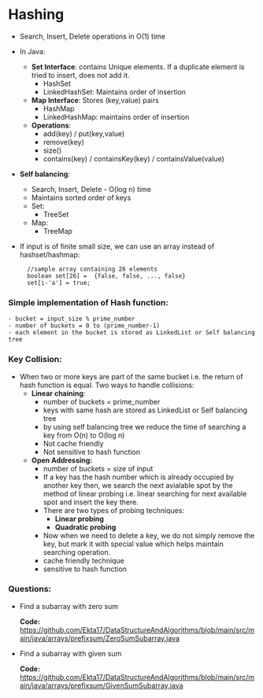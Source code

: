 # Hashing

- Search, Insert, Delete operations in O(1) time

- In Java: 
    - **Set Interface**: contains Unique elements. If a duplicate element is tried to insert, does not add it.  
        - HashSet
        - LinkedHashSet: Maintains order of insertion 
    - **Map Interface**: Stores (key,value) pairs
        - HashMap
        - LinkedHashMap: maintains order of insertion
    - **Operations**:
        - add(key) / put(key,value)
        - remove(key)
        - size() 
        - contains(key) / containsKey(key) / containsValue(value)

- **Self balancing**: 
    - Search, Insert, Delete - O(log n) time
    - Maintains sorted order of keys 
    - Set: 
        - TreeSet
    - Map: 
        - TreeMap
    
- If input is of finite small size, we can use an array instead of hashset/hashmap:
    
        //sample array containing 26 elements
        boolean set[26] =  {false, false, ..., false}
        set[i-'a'] = true;   

### Simple implementation of  Hash function:

    - bucket = input_size % prime_number
    - number of buckets = 0 to (prime_number-1)
    - each element in the bucket is stored as LinkedList or Self balancing tree

### Key Collision:

- When two or more keys are part of the same bucket i.e. the return of hash function is equal.
    Two ways to handle collisions: 
    - **Linear chaining**: 
        - number of buckets = prime_number
        - keys with same hash are stored as LinkedList or Self balancing tree
        - by using self balancing tree we reduce the time of searching a key from O(n) to O(log n)
        - Not cache friendly
        - Not sensitive to hash function
    - **Open Addressing:**
        - number of buckets = size of input
        - If a key has the hash number which is already occupied by another key then, we search the next avialable spot
    by the method of linear probing i.e. linear searching for next available spot and insert the key there.
        - There are two types of probing techniques: 
            - **Linear probing** 
            - **Quadratic probing**
        - Now when we need to delete a key, we do not simply remove the key, but 
      mark it with special value which helps maintain searching operation.
        - cache friendly technique  
        - sensitive to hash function

### Questions:

- Find a subarray with zero sum
  
    **Code:** https://github.com/Ekta17/DataStructureAndAlgorithms/blob/main/src/main/java/arrays/prefixsum/ZeroSumSubarray.java
      
- Find a subarray with given sum 
    
    **Code:** https://github.com/Ekta17/DataStructureAndAlgorithms/blob/main/src/main/java/arrays/prefixsum/GivenSumSubarray.java
  